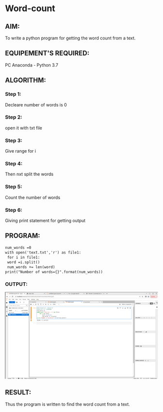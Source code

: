 # Word-count
## AIM:
To write a python program for getting the word count from a text.
## EQUIPEMENT'S REQUIRED: 
PC
Anaconda - Python 3.7
## ALGORITHM: 
### Step 1:
Decleare number of words is 0
### Step 2: 
open it with txt file 
### Step 3: 
Give range for i
### Step 4:  
Then nxt split the words
### Step 5: 
Count the number of words
### Step 6: 
Giving print statement for getting output
## PROGRAM:
```
num_words =0
with open('text.txt','r') as file1:
 for i in file1:
 word =i.split()
 num_words += len(word)
print("Number of words={}".format(num_words))
```
### OUTPUT:
![outout](./WhatsApp%20Image%202023-01-26%20at%2011.12.36.jpg)

## RESULT:
Thus the program is written to find the word count from a text.
